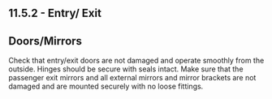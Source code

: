 ## 11.5.2 - Entry/ Exit
## Doors/Mirrors
Check that entry/exit doors are not damaged and operate smoothly from the outside. Hinges should be secure with seals intact.
Make sure that the passenger exit mirrors and all external mirrors and mirror brackets are not damaged and are mounted securely with no loose fittings.